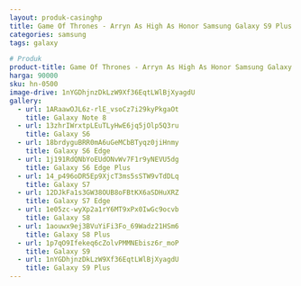 ```yaml
---
layout: produk-casinghp
title: Game Of Thrones - Arryn As High As Honor Samsung Galaxy S9 Plus Case
categories: samsung
tags: galaxy

# Produk
product-title: Game Of Thrones - Arryn As High As Honor Samsung Galaxy S9 Plus Case
harga: 90000
sku: hn-0500
image-drive: 1nYGDhjnzDkLzW9Xf36EqtLWlBjXyagdU
gallery:
  - url: 1ARaawOJL6z-rlE_vsoCz7i29kyPkgaOt
    title: Galaxy Note 8
  - url: 13zhrIWrxtpLEuTLyHwE6jq5jOlp5Q3ru
    title: Galaxy S6
  - url: 18brdyguBRR0mA6uGeMCbBTyqz0jiHnmy
    title: Galaxy S6 Edge
  - url: 1j191RdQNbYoEUdONvWv7F1r9yNEVU5dg
    title: Galaxy S6 Edge Plus
  - url: 14_p496oDR5Ep9XjcT3ms5sSTW9vTdDLq
    title: Galaxy S7
  - url: 12DJkFa1s3GW38OUB8oFBtKX6aSDHuXRZ
    title: Galaxy S7 Edge
  - url: 1e05zc-wyXp2a1rY6MT9xPx0IwGc9ocvb
    title: Galaxy S8
  - url: 1aouwx9ej3BVuYiFi3Fo_69Wadz21HSm6
    title: Galaxy S8 Plus
  - url: 1p7qO9Ifekeq6cZolvPMMNEbisz6r_moP
    title: Galaxy S9
  - url: 1nYGDhjnzDkLzW9Xf36EqtLWlBjXyagdU
    title: Galaxy S9 Plus
---
```

